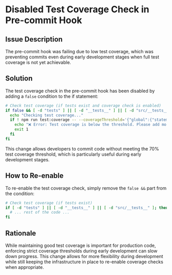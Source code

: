# Disabled Test Coverage Check in Pre-commit Hook

## Issue Description

The pre-commit hook was failing due to low test coverage, which was preventing commits even during early development stages when full test coverage is not yet achievable.

## Solution

The test coverage check in the pre-commit hook has been disabled by adding a `false` condition to the if statement:

```sh
# Check test coverage (if tests exist and coverage check is enabled)
if false && [ -d "tests" ] || [ -d "__tests__" ] || [ -d "src/__tests__" ]; then
  echo "Checking test coverage..."
  if ! npm run test:coverage -- --coverageThreshold='{"global":{"statements":70,"branches":70,"functions":70,"lines":70}}'; then
    echo "❌ Error: Test coverage is below the threshold. Please add more tests."
    exit 1
  fi
fi
```

This change allows developers to commit code without meeting the 70% test coverage threshold, which is particularly useful during early development stages.

## How to Re-enable

To re-enable the test coverage check, simply remove the `false &&` part from the condition:

```sh
# Check test coverage (if tests exist)
if [ -d "tests" ] || [ -d "__tests__" ] || [ -d "src/__tests__" ]; then
  # ... rest of the code ...
fi
```

## Rationale

While maintaining good test coverage is important for production code, enforcing strict coverage thresholds during early development can slow down progress. This change allows for more flexibility during development while still keeping the infrastructure in place to re-enable coverage checks when appropriate.